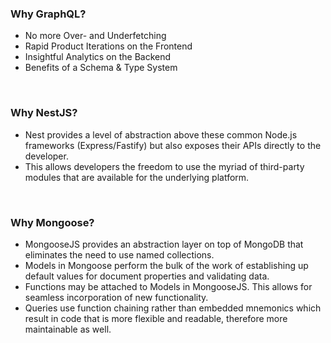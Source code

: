 ### Why GraphQL?

- No more Over- and Underfetching
- Rapid Product Iterations on the Frontend
- Insightful Analytics on the Backend
- Benefits of a Schema & Type System

<br/>

### Why NestJS?

- Nest provides a level of abstraction above these common Node.js frameworks (Express/Fastify) but also exposes their APIs directly to the developer.
- This allows developers the freedom to use the myriad of third-party modules that are available for the underlying platform.

<br/>

### Why Mongoose?

- MongooseJS provides an abstraction layer on top of MongoDB that eliminates the need to use named collections.
- Models in Mongoose perform the bulk of the work of establishing up default values for document properties and validating data.
- Functions may be attached to Models in MongooseJS. This allows for seamless incorporation of new functionality.
- Queries use function chaining rather than embedded mnemonics which result in code that is more flexible and readable, therefore more maintainable as well.

